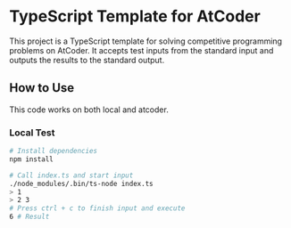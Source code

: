 # TypeScript Template for AtCoder

This project is a TypeScript template for solving competitive programming problems on AtCoder. It accepts test inputs from the standard input and outputs the results to the standard output.

## How to Use
This code works on both local and atcoder.

### Local Test

```bash
# Install dependencies
npm install

# Call index.ts and start input
./node_modules/.bin/ts-node index.ts
> 1
> 2 3
# Press ctrl + c to finish input and execute
6 # Result
